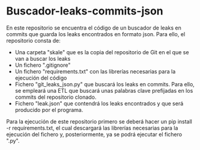 # Buscador-leaks-commits-json
En este repositorio se encuentra el código de un buscador de leaks en commits que guarda los leaks encontrados en formato json.
Para ello, el repositorio consta de:
- Una carpeta "skale" que es la copia del repositorio de Git en el que se van a buscar los leaks
- Un fichero ".gitignore"
- Un fichero "requirements.txt" con las librerías necesarias para la ejecución del código
- Fichero "git_leaks_json.py" que buscará los leaks en commits. Para ello, se empleará una ETL que buscará unas palabras clave prefijadas en los commits del repositorio clonado.
- Fichero "leak.json" que contendrá los leaks encontrados y que será producido por el programa.

Para la ejecución de este repositorio primero se deberá hacer un pip install -r requirements.txt, el cual descargará las librerías necesarias para la ejecución del fichero y, posteriormente, ya se podrá ejecutar el fichero ".py".
